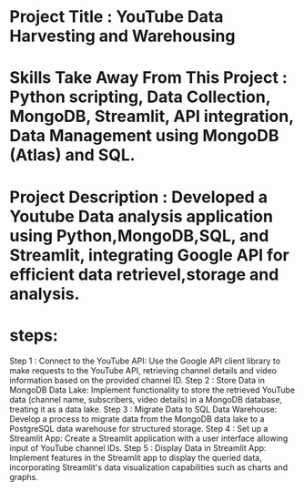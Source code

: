 # Project Title : YouTube Data Harvesting and  Warehousing

# Skills Take Away From This Project : Python scripting, Data Collection, MongoDB, Streamlit, API integration, Data Management using MongoDB (Atlas) and SQL.

# Project Description : Developed a Youtube Data analysis application using Python,MongoDB,SQL, and Streamlit, integrating Google API for efficient data retrievel,storage and analysis.

# steps:
Step 1 : Connect to the YouTube API: Use the Google API client library to make requests to the YouTube API, retrieving channel details and video information based on the provided channel ID.
Step 2 : Store Data in MongoDB Data Lake: Implement functionality to store the retrieved YouTube data (channel name, subscribers, video details) in a MongoDB database, treating it as a data lake.
Step 3 : Migrate Data to SQL Data Warehouse: Develop a process to migrate data from the MongoDB data lake to a PostgreSQL data warehouse  for structured storage.
Step 4 : Set up a Streamlit App: Create a Streamlit application with a user interface allowing input of YouTube channel IDs.
Step 5 : Display Data in Streamlit App: Implement features in the Streamlit app to display the queried data, incorporating Streamlit's data visualization capabilities such as charts and graphs.





